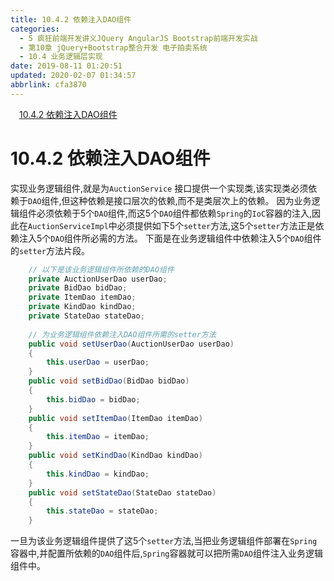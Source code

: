 ```yaml
---
title: 10.4.2 依赖注入DAO组件
categories: 
  - 5 疯狂前端开发讲义JQuery AngularJS Bootstrap前端开发实战
  - 第10章 jQuery+Bootstrap整合开发 电子拍卖系统
  - 10.4 业务逻辑层实现
date: 2019-08-11 01:20:51
updated: 2020-02-07 01:34:57
abbrlink: cfa3870
---
```

<div id='my_toc'><a href="/JavaReadingNotes/cfa3870/#10-4-2-依赖注入DAO组件" class="header_1">10.4.2 依赖注入DAO组件</a>&nbsp;<br></div>
<style>.header_1{margin-left: 1em;}.header_2{margin-left: 2em;}.header_3{margin-left: 3em;}.header_4{margin-left: 4em;}.header_5{margin-left: 5em;}.header_6{margin-left: 6em;}</style>
<!--more-->
<script>if (navigator.platform.search('arm')==-1){document.getElementById('my_toc').style.display = 'none';}var e,p = document.getElementsByTagName('p');while (p.length>0) {e = p[0];e.parentElement.removeChild(e);}</script>

<!--end-->
# 10.4.2 依赖注入DAO组件 #
实现业务逻辑组件,就是为`AuctionService` 接口提供一个实现类,该实现类必须依赖于`DAO`组件,但这种依赖是接口层次的依赖,而不是类层次上的依赖。
因为业务逻辑组件必须依赖于5个`DAO`组件,而这5个`DAO`组件都依赖`Spring`的`IoC`容器的注入,因此在`AuctionServiceImpl`中必须提供如下5个`setter`方法,这5个`setter`方法正是依赖注入5个`DAO`组件所必需的方法。
下面是在业务逻辑组件中依赖注入5个`DAO`组件的`setter`方法片段。
```java
    // 以下是该业务逻辑组件所依赖的DAO组件
    private AuctionUserDao userDao;
    private BidDao bidDao;
    private ItemDao itemDao;
    private KindDao kindDao;
    private StateDao stateDao;
    
    // 为业务逻辑组件依赖注入DAO组件所需的setter方法
    public void setUserDao(AuctionUserDao userDao)
    {
        this.userDao = userDao;
    }
    public void setBidDao(BidDao bidDao)
    {
        this.bidDao = bidDao;
    }
    public void setItemDao(ItemDao itemDao)
    {
        this.itemDao = itemDao;
    }
    public void setKindDao(KindDao kindDao)
    {
        this.kindDao = kindDao;
    }
    public void setStateDao(StateDao stateDao)
    {
        this.stateDao = stateDao;
    }
```
一旦为该业务逻辑组件提供了这5个`setter`方法,当把业务逻辑组件部署在`Spring`容器中,并配置所依赖的`DAO`组件后,`Spring`容器就可以把所需`DAO`组件注入业务逻辑组件中。

